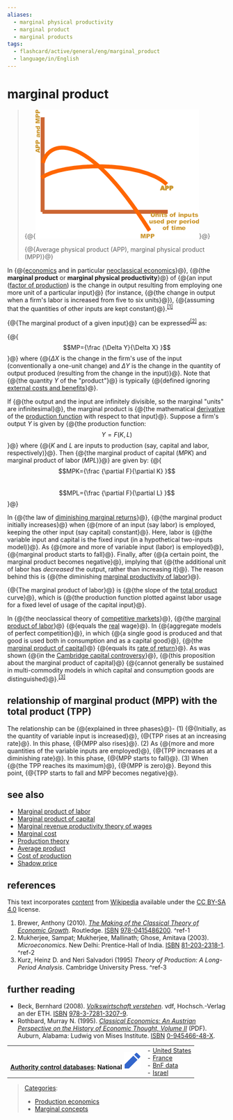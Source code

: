 ```yaml
---
aliases:
  - marginal physical productivity
  - marginal product
  - marginal products
tags:
  - flashcard/active/general/eng/marginal_product
  - language/in/English
---
```


# marginal product

> {@{![Average physical product \(APP\), marginal physical product \(MPP\)](../../archives/Wikimedia%20Commons/Average%20and%20marginal%20product%20curves%20small.png)}@}
>
> {@{Average physical product \(APP\), marginal physical product \(MPP\)}@} <!--SR:!2025-02-22,16,290!2025-02-22,16,290-->

In {@{[economics](economics.md) and in particular [neoclassical economics](neoclassical%20economics.md)}@}, {@{the __marginal product__ or __marginal physical productivity__}@} of {@{an input \([factor of production](factor%20of%20production.md)\) is the change in output resulting from employing one more unit of a particular input}@} \(for instance, {@{the change in output when a firm's labor is increased from five to six units}@}\), {@{assuming that the quantities of other inputs are kept constant}@}.<sup>[\[1\]](#^ref-1)</sup> <!--SR:!2025-02-20,14,290!2025-04-06,47,290!2025-02-22,16,290!2025-03-19,30,270!2025-02-21,15,290-->

{@{The marginal product of a given input}@} can be expressed<sup>[\[2\]](#^ref-2)</sup> as: <p> {@{$$MP={\frac {\Delta Y}{\Delta X} }$$}@} where {@{$\Delta X$ is the change in the firm's use of the input \(conventionally a one-unit change\) and $\Delta Y$ is the change in the quantity of output produced \(resulting from the change in the input\)}@}. Note that {@{the quantity $Y$ of the "product"}@} is typically {@{defined ignoring [external costs and benefits](externalities.md)}@}. <!--SR:!2025-02-21,15,290!2025-02-22,16,290!2025-02-22,16,290!2025-02-21,15,290!2025-02-20,14,290-->

If {@{the output and the input are infinitely divisible, so the marginal "units" are infinitesimal}@}, the marginal product is {@{the mathematical [derivative](derivative.md) of the [production function](production%20function.md) with respect to that input}@}. Suppose a firm's output _Y_ is given by {@{the production function: $$Y=F(K,L)$$}@} where {@{_K_ and _L_ are inputs to production \(say, capital and labor, respectively\)}@}. Then {@{the marginal product of capital \(_MPK_\) and marginal product of labor \(_MPL_\)}@} are given by: {@{$$MPK={\frac {\partial F}{\partial K} }$$ <br/> $$MPL={\frac {\partial F}{\partial L} }$$}@} <!--SR:!2025-02-20,14,290!2025-02-22,16,290!2025-03-26,38,290!2025-02-20,14,290!2025-02-22,16,290!2025-02-21,15,290-->

In {@{the law of [diminishing marginal returns](diminishing%20returns.md)}@}, {@{the marginal product initially increases}@} when {@{more of an input \(say labor\) is employed, keeping the other input \(say capital\) constant}@}. Here, labor is {@{the variable input and capital is the fixed input \(in a hypothetical two-inputs model\)}@}. As {@{more and more of variable input \(labor\) is employed}@}, {@{marginal product starts to fall}@}. Finally, after {@{a certain point, the marginal product becomes negative}@}, implying that {@{the additional unit of labor has _decreased_ the output, rather than increasing it}@}. The reason behind this is {@{the diminishing [marginal productivity of labor](marginal%20productivity%20of%20labor.md)}@}. <!--SR:!2025-02-21,15,290!2025-02-22,16,290!2025-02-21,15,290!2025-02-20,14,290!2025-02-20,14,290!2025-02-22,16,290!2025-02-20,14,290!2025-02-22,16,290!2025-02-21,15,290-->

{@{The marginal product of labor}@} is {@{the slope of the [total product](total%20product.md#total,%20average,%20and%20marginal%20product) curve}@}, which is {@{the production function plotted against labor usage for a fixed level of usage of the capital input}@}. <!--SR:!2025-02-21,15,290!2025-02-21,15,290!2025-02-22,16,290-->

In {@{the neoclassical theory of [competitive markets](perfect%20competition.md)}@}, {@{the [marginal product of labor](marginal%20product%20of%20labor.md)}@} {@{equals the [real](real%20vs.%20nominal%20in%20economics.md) wage}@}. In {@{aggregate models of perfect competition}@}, in which {@{a single good is produced and that good is used both in consumption and as a capital good}@}, {@{the [marginal product of capital](marginal%20product%20of%20capital.md)}@} {@{equals its [rate of return](rate%20of%20profit.md)}@}. As was shown {@{in the [Cambridge capital controversy](Cambridge%20capital%20controversy.md)}@}, {@{this proposition about the marginal product of capital}@} {@{cannot generally be sustained in multi-commodity models in which capital and consumption goods are distinguished}@}.<sup>[\[3\]](#^ref-3)</sup> <!--SR:!2025-02-20,14,290!2025-02-21,15,290!2025-02-20,14,290!2025-02-22,16,290!2025-02-21,15,290!2025-02-22,16,290!2025-02-20,14,290!2025-02-20,14,290!2025-02-21,15,290!2025-03-16,28,270-->

## relationship of marginal product \(MPP\) with the total product \(TPP\)

The relationship can be {@{explained in three phases}@}- \(1\) {@{Initially, as the quantity of variable input is increased}@}, {@{TPP rises at an increasing rate}@}. In this phase, {@{MPP also rises}@}. \(2\) As {@{more and more quantities of the variable inputs are employed}@}, {@{TPP increases at a diminishing rate}@}. In this phase, {@{MPP starts to fall}@}. \(3\) When {@{the TPP reaches its maximum}@}, {@{MPP is zero}@}. Beyond this point, {@{TPP starts to fall and MPP becomes negative}@}. <!--SR:!2025-02-21,15,290!2025-02-21,15,290!2025-02-20,14,290!2025-02-21,15,290!2025-02-22,16,290!2025-02-20,14,290!2025-02-20,14,290!2025-02-21,15,290!2025-02-20,14,290!2025-02-22,16,290-->

## see also

- [Marginal product of labor](marginal%20product%20of%20labor.md)
- [Marginal product of capital](marginal%20product%20of%20capital.md)
- [Marginal revenue productivity theory of wages](marginal%20revenue%20productivity%20theory%20of%20wages.md)
- [Marginal cost](marginal%20cost.md)
- [Production theory](production%20theory.md)
- [Average product](average%20product.md#absolute%20(total)%20and%20average%20income)
- [Cost of production](cost%20of%20production.md)
- [Shadow price](shadow%20price.md)

## references

This text incorporates [content](https://en.wikipedia.org/wiki/marginal_product) from [Wikipedia](Wikipedia.md) available under the [CC BY-SA 4.0](https://creativecommons.org/licenses/by-sa/4.0/) license.

1. <a id="CITEREFBrewer2010"></a> Brewer, Anthony \(2010\). [_The Making of the Classical Theory of Economic Growth_](https://books.google.com/books?id=jBR4jmf75gYC&q=Edward+West+diminishing&pg=PA163). Routledge. [ISBN](ISBN%20(identifier).md) [978-0415486200](https://en.wikipedia.org/wiki/Special:BookSources/978-0415486200). <a id="^ref-1"></a>^ref-1
2. <a id="CITEREFMukherjeeMukherjeeGhose2003"></a> Mukherjee, Sampat; Mukherjee, Mallinath; Ghose, Amitava \(2003\). _Microeconomics_. New Delhi: Prentice-Hall of India. [ISBN](ISBN%20(identifier).md) [81-203-2318-1](https://en.wikipedia.org/wiki/Special:BookSources/81-203-2318-1). <a id="^ref-2"></a>^ref-2
3. Kurz, Heinz D. and Neri Salvadori \(1995\) _Theory of Production: A Long-Period Analysis_. Cambridge University Press. <a id="^ref-3"></a>^ref-3

## further reading

- <a id="CITEREFBeck2008"></a> Beck, Bernhard \(2008\). [_Volkswirtschaft verstehen_](https://books.google.com/books?id=ZX2P5h7C7cUC&q=Grenzprodukt&pg=PA66). vdf, Hochsch.-Verlag an der ETH. [ISBN](ISBN%20(identifier).md) [978-3-7281-3207-9](https://en.wikipedia.org/wiki/Special:BookSources/978-3-7281-3207-9).
- <a id="CITEREFRothbard1995"></a> Rothbard, Murray N. \(1995\). [_Classical Economics: An Austrian Perspective on the History of Economic Thought, Volume II_](http://library.mises.org/books/Murray%20N%20Rothbard/Classical%20Economics%20An%20Austrian%20Perspective%20on%20the%20History%20of%20Economic%20Thought,%20Volume%20II.pdf) \(PDF\). Auburn, Alabama: Ludwig von Mises Institute. [ISBN](ISBN%20(identifier).md) [0-945466-48-X](https://en.wikipedia.org/wiki/Special:BookSources/0-945466-48-X).

|                                                                                                                                                                                                                                                                   |                                                                                                                                                                                                                                                                          |
| -----------------------------------------------------------------------------------------------------------------------------------------------------------------------------------------------------------------------------------------------------------------:| ------------------------------------------------------------------------------------------------------------------------------------------------------------------------------------------------------------------------------------------------------------------------ |
| __[Authority control databases](https://en.wikipedia.org/wiki/Help:Authority%20control): National [![Edit this at Wikidata](../../archives/Wikimedia%20Commons/OOjs%20UI%20icon%20edit-ltr-progressive.svg)](https://www.wikidata.org/wiki/Q634028#identifiers)__ | - [United States](https://id.loc.gov/authorities/sh85081054) <br/> - [France](https://catalogue.bnf.fr/ark:/12148/cb16600937v) <br/> - [BnF data](https://data.bnf.fr/ark:/12148/cb16600937v) <br/> - [Israel](https://www.nli.org.il/en/authorities/987007550865305171) |

> [Categories](https://en.wikipedia.org/wiki/Help:Category):
>
> - [Production economics](https://en.wikipedia.org/wiki/Category:Production%20economics)
> - [Marginal concepts](https://en.wikipedia.org/wiki/Category:Marginal%20concepts)
